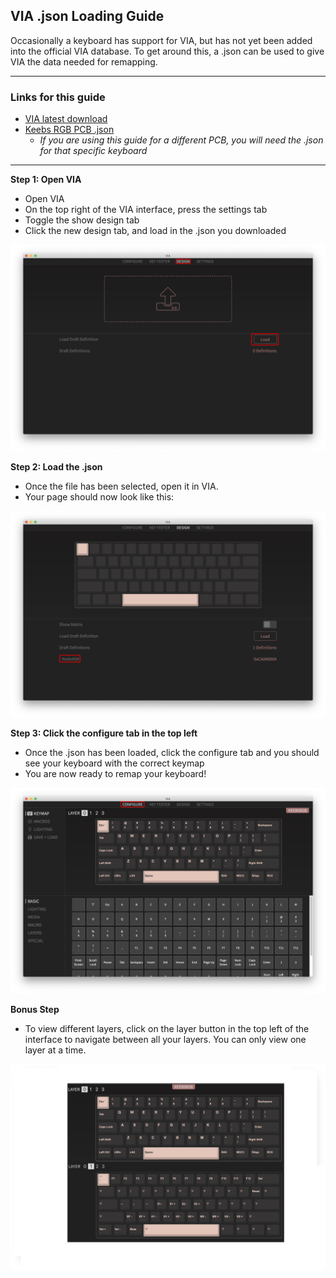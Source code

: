 ## VIA .json Loading Guide
Occasionally a keyboard has support for VIA, but has not yet been added into the official VIA database. To get around this, a .json can be used to give VIA the data needed for remapping.

---
### Links for this guide

 - [VIA latest download](https://www.github.com/the-via/releases/releases/latest)
 - [Keebs RGB PCB .json](assets/keebsrgb.json) 
	 - *If you are using this guide for a different PCB, you will need the .json for that specific keyboard*

---

**Step 1: Open VIA**

 - Open VIA
 - On the top right of the VIA interface, press the settings tab
 - Toggle the show design tab
 - Click the new design tab, and load in the .json you downloaded
 
 
![via load .json](images/via-json/01-keebs-load.png)

**Step 2: Load the .json**
 - Once the file has been selected, open it in VIA.
 - Your page should now look like this:


![loaded via .json](images/via-json/02-keebs-loaded.png)

**Step 3: Click the configure tab in the top left**

 - Once the .json has been loaded, click the configure tab and you should see your keyboard with the correct keymap
 - You are now ready to remap your keyboard!


 ![via keymap opened](images/via-json/03-keebs-config-last.png)

**Bonus Step**

 - To view different layers, click on the layer button in the top left of the interface to navigate between all your layers. You can only view one layer at a time.


![keymap shown multiple layers](images/via-json/04-keebs-rgb-keymap.png)
